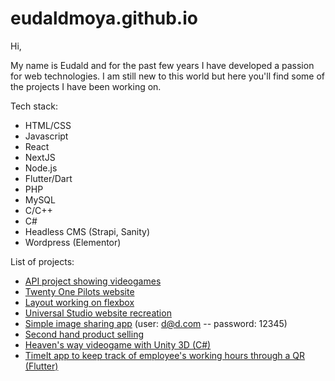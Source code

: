 # eudaldmoya.github.io


Hi, 

My name is Eudald and for the past few years I have developed a passion for web technologies. I am still new to this world but here you'll find some of the projects I have been working on.

Tech stack:
  - HTML/CSS
  - Javascript
  - React
  - NextJS
  - Node.js
  - Flutter/Dart
  - PHP
  - MySQL
  - C/C++
  - C#
  - Headless CMS (Strapi, Sanity)
  - Wordpress (Elementor)
  
  
List of projects:

  - <a href="https://eudaldmoya.github.io/VideoGames/index">API project showing videogames</a>
  - <a href="https://eudaldmoya.github.io/TOPWebsite/index">Twenty One Pilots website</a>
  - <a href="https://eudaldmoya.github.io/LandingPage/index">Layout working on flexbox</a>
  - <a href="https://citmalumnes.upc.es/~eudaldmf/p3_progra/home.php">Universal Studio website recreation</a>
  - <a href="https://citmalumnes.upc.es/~eudaldmf/BD/Moya_Eudald_P04BBDD/">Simple image sharing app</a> (user: d@d.com -- password: 12345)
  - <a href="https://citmalumnes.upc.es/~eudaldmf/BD/P03/">Second hand product selling</a>
  - <a href="https://github.com/eudaldmoya/Heaven-s-Way-Videogame">Heaven's way videogame with Unity 3D (C#)</a>
  - <a href="https://github.com/eudaldmoya/TimeItApp">TimeIt app to keep track of employee's working hours through a QR (Flutter)</a>



